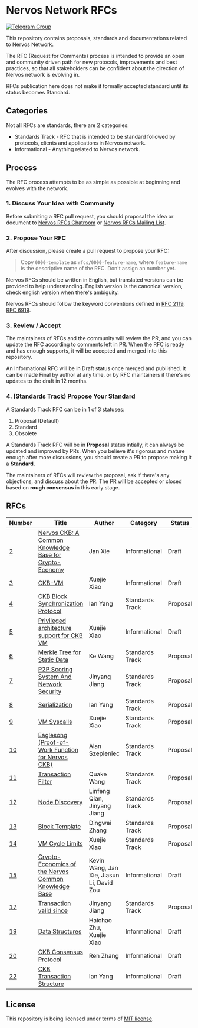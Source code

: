 # Nervos Network RFCs

[![Telegram Group](https://cdn.rawgit.com/Patrolavia/telegram-badge/8fe3382b/chat.svg)](https://t.me/nervos_rfcs)

This repository contains proposals, standards and documentations related to Nervos Network.

The RFC (Request for Comments) process is intended to provide an open and community driven path for new protocols, improvements and best practices, so that all stakeholders can be confident about the direction of Nervos network is evolving in.

RFCs publication here does not make it formally accepted standard until its status becomes Standard.

## Categories

Not all RFCs are standards, there are 2 categories:

* Standards Track - RFC that is intended to be standard followed by protocols, clients and applications in Nervos network.
* Informational - Anything related to Nervos network.

## Process

The RFC process attempts to be as simple as possible at beginning and evolves with the network.

### 1. Discuss Your Idea with Community

Before submiting a RFC pull request, you should proposal the idea or document to [Nervos RFCs Chatroom](https://t.me/nervos_rfcs) or [Nervos RFCs Mailing List](https://groups.google.com/a/nervos.org/d/forum/rfcs).

### 2. Propose Your RFC

After discussion, please create a pull request to propose your RFC:

> Copy `0000-template` as `rfcs/0000-feature-name`, where `feature-name` is the descriptive name of the RFC. Don't assign an number yet.

Nervos RFCs should be written in English, but translated versions can be provided to help understanding. English version is the canonical version, check english version when there's ambiguity.

Nervos RFCs should follow the keyword conventions defined in [RFC 2119](https://tools.ietf.org/html/rfc2119), [RFC 6919](https://tools.ietf.org/html/rfc6919).

### 3. Review / Accept

The maintainers of RFCs and the community will review the PR, and you can update the RFC according to comments left in PR. When the RFC is ready and has enough supports, it will be accepted and merged into this repository.

An Informational RFC will be in Draft status once merged and published. It can be made Final by author at any time, or by RFC maintainers if there's no updates to the draft in 12 months.

### 4. (Standards Track) Propose Your Standard

A Standards Track RFC can be in 1 of 3 statuses:

1. Proposal (Default)
2. Standard
3. Obsolete

A Standards Track RFC will be in **Proposal** status intially, it can always be updated and improved by PRs. When you believe it's rigorous and mature enough after more discussions, you should create a PR to propose making it a **Standard**.

The maintainers of RFCs will review the proposal, ask if there's any objections, and discuss about the PR. The PR will be accepted or closed based on **rough consensus** in this early stage.

## RFCs

| Number | Title | Author | Category | Status |
|--------|-------|--------|----------|--------|
| [2](rfcs/0002-ckb) | [Nervos CKB: A Common Knowledge Base for Crypto-Economy](rfcs/0002-ckb/0002-ckb.md) | Jan Xie | Informational | Draft |
| [3](rfcs/0003-ckb-vm) | [CKB-VM](rfcs/0003-ckb-vm/0003-ckb-vm.md) | Xuejie Xiao | Informational | Draft |
| [4](rfcs/0004-ckb-block-sync) | [CKB Block Synchronization Protocol](rfcs/0004-ckb-block-sync/0004-ckb-block-sync.md) | Ian Yang | Standards Track | Proposal |
| [5](rfcs/0005-priviledged-mode) | [Privileged architecture support for CKB VM](rfcs/0005-priviledged-mode/0005-priviledged-mode.md) | Xuejie Xiao | Informational | Draft |
| [6](rfcs/0006-merkle-tree) | [Merkle Tree for Static Data](rfcs/0006-merkle-tree/0006-merkle-tree.md) | Ke Wang | Standards Track | Proposal |
| [7](rfcs/0007-scoring-system-and-network-security) | [P2P Scoring System And Network Security](rfcs/0007-scoring-system-and-network-security/0007-scoring-system-and-network-security.md) | Jinyang Jiang | Standards Track | Proposal |
| [8](rfcs/0008-serialization) | [Serialization](rfcs/0008-serialization/0008-serialization.md) | Ian Yang | Standards Track | Proposal |
| [9](rfcs/0009-vm-syscalls) | [VM Syscalls](rfcs/0009-vm-syscalls/0009-vm-syscalls.md) | Xuejie Xiao | Standards Track | Proposal |
| [10](rfcs/0010-eaglesong) | [Eaglesong (Proof-of-Work Function for Nervos CKB)](rfcs/0010-eaglesong/0010-eaglesong.md) | Alan Szepieniec | Standards Track | Proposal |
| [11](rfcs/0011-serialization) | [Transaction Filter](rfcs/0011-transaction-filter-protocol/0011-transaction-filter-protocol.md) | Quake Wang | Standards Track | Proposal |
| [12](rfcs/00012-node-discovery) | [Node Discovery](rfcs/0012-node-discovery/0012-node-discovery.md) | Linfeng Qian, Jinyang Jiang | Standards Track | Proposal |
| [13](rfcs/0013-get-block-template) | [Block Template](rfcs/0013-get-block-template/0013-get-block-template.md) | Dingwei Zhang | Standards Track | Proposal |
| [14](rfcs/0014-vm-cycle-limits) | [VM Cycle Limits](rfcs/0014-vm-cycle-limits/0014-vm-cycle-limits.md) | Xuejie Xiao | Standards Track | Proposal |
| [15](rfcs/0015-ckb-cryptoeconomics) | [Crypto-Economics of the Nervos Common Knowledge Base](rfcs/0015-ckb-cryptoeconomics/0015-ckb-cryptoeconomics.md) | Kevin Wang, Jan Xie, Jiasun Li, David Zou | Informational | Draft |
| [17](rfcs/0017-tx-valid-since) | [Transaction valid since](rfcs/0017-tx-valid-since/0017-tx-valid-since.md) | Jinyang Jiang | Standards Track | Proposal
| [19](rfcs/0019-data-structures) | [Data Structures](rfcs/0019-data-structures/0019-data-structures.md) | Haichao Zhu, Xuejie Xiao | Informational | Draft
| [20](rfcs/0020-ckb-consensus-protocol) | [CKB Consensus Protocol](rfcs/0020-ckb-consensus-protocol/0020-ckb-consensus-protocol.md) | Ren Zhang | Informational | Draft
| [22](rfcs/0022-transaction-structure) | [CKB Transaction Structure](rfcs/0022-transaction-structure/0022-transaction-structure.md) | Ian Yang | Informational | Draft

## License

This repository is being licensed under terms of [MIT license](LICENSE).

